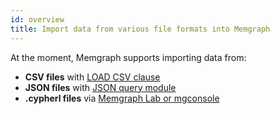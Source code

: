 ```yaml
---
id: overview
title: Import data from various file formats into Memgraph
---
```


At the moment, Memgraph supports importing data from:

- **CSV files** with [LOAD CSV clause](/import-data/files/load-csv-clause.md)
- **JSON files** with [JSON query module](/import-data/files/load-json.md)  
- **.cypherl files** via [Memgraph Lab or mgconsole](/import-data/files/cypherl.md)


